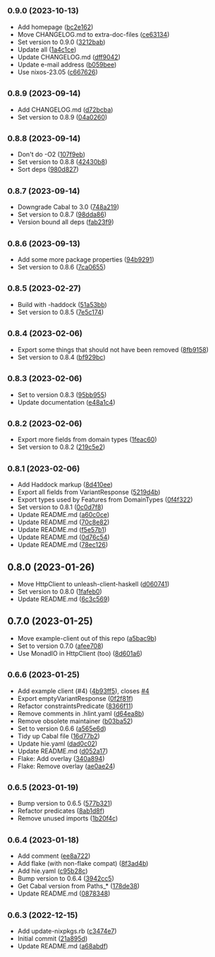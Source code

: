 ## <small>0.9.0 (2023-10-13)</small>

* Add homepage ([bc2e162](https://github.com/finn-no/unleash-client-haskell-core/commit/bc2e162))
* Move CHANGELOG.md to extra-doc-files ([ce63134](https://github.com/finn-no/unleash-client-haskell-core/commit/ce63134))
* Set version to 0.9.0 ([3212bab](https://github.com/finn-no/unleash-client-haskell-core/commit/3212bab))
* Update all ([1a4c1ce](https://github.com/finn-no/unleash-client-haskell-core/commit/1a4c1ce))
* Update CHANGELOG.md ([dff9042](https://github.com/finn-no/unleash-client-haskell-core/commit/dff9042))
* Update e-mail address ([b059bee](https://github.com/finn-no/unleash-client-haskell-core/commit/b059bee))
* Use nixos-23.05 ([c667626](https://github.com/finn-no/unleash-client-haskell-core/commit/c667626))



## <small>0.8.9 (2023-09-14)</small>

* Add CHANGELOG.md ([d72bcba](https://github.com/finn-no/unleash-client-haskell-core/commit/d72bcba))
* Set version to 0.8.9 ([04a0260](https://github.com/finn-no/unleash-client-haskell-core/commit/04a0260))



## <small>0.8.8 (2023-09-14)</small>

* Don't do -O2 ([107f9eb](https://github.com/finn-no/unleash-client-haskell-core/commit/107f9eb))
* Set version to 0.8.8 ([42430b8](https://github.com/finn-no/unleash-client-haskell-core/commit/42430b8))
* Sort deps ([980d827](https://github.com/finn-no/unleash-client-haskell-core/commit/980d827))



## <small>0.8.7 (2023-09-14)</small>

* Downgrade Cabal to 3.0 ([748a219](https://github.com/finn-no/unleash-client-haskell-core/commit/748a219))
* Set version to 0.8.7 ([98dda86](https://github.com/finn-no/unleash-client-haskell-core/commit/98dda86))
* Version bound all deps ([fab23f9](https://github.com/finn-no/unleash-client-haskell-core/commit/fab23f9))



## <small>0.8.6 (2023-09-13)</small>

* Add some more package properties ([94b9291](https://github.com/finn-no/unleash-client-haskell-core/commit/94b9291))
* Set version to 0.8.6 ([7ca0655](https://github.com/finn-no/unleash-client-haskell-core/commit/7ca0655))



## <small>0.8.5 (2023-02-27)</small>

* Build with -haddock ([51a53bb](https://github.com/finn-no/unleash-client-haskell-core/commit/51a53bb))
* Set version to 0.8.5 ([7e5c174](https://github.com/finn-no/unleash-client-haskell-core/commit/7e5c174))



## <small>0.8.4 (2023-02-06)</small>

* Export some things that should not have been removed ([8fb9158](https://github.com/finn-no/unleash-client-haskell-core/commit/8fb9158))
* Set version to 0.8.4 ([bf929bc](https://github.com/finn-no/unleash-client-haskell-core/commit/bf929bc))



## <small>0.8.3 (2023-02-06)</small>

* Set to version 0.8.3 ([95bb955](https://github.com/finn-no/unleash-client-haskell-core/commit/95bb955))
* Update documentation ([e48a1c4](https://github.com/finn-no/unleash-client-haskell-core/commit/e48a1c4))



## <small>0.8.2 (2023-02-06)</small>

* Export more fields from domain types ([1feac60](https://github.com/finn-no/unleash-client-haskell-core/commit/1feac60))
* Set version to 0.8.2 ([219c5e2](https://github.com/finn-no/unleash-client-haskell-core/commit/219c5e2))



## <small>0.8.1 (2023-02-06)</small>

* Add Haddock markup ([8d410ee](https://github.com/finn-no/unleash-client-haskell-core/commit/8d410ee))
* Export all fields from VariantResponse ([5219d4b](https://github.com/finn-no/unleash-client-haskell-core/commit/5219d4b))
* Export types used by Features from DomainTypes ([0f4f322](https://github.com/finn-no/unleash-client-haskell-core/commit/0f4f322))
* Set version to 0.8.1 ([0c0d7f8](https://github.com/finn-no/unleash-client-haskell-core/commit/0c0d7f8))
* Update README.md ([a60c0ce](https://github.com/finn-no/unleash-client-haskell-core/commit/a60c0ce))
* Update README.md ([70c8e82](https://github.com/finn-no/unleash-client-haskell-core/commit/70c8e82))
* Update README.md ([f5e57b1](https://github.com/finn-no/unleash-client-haskell-core/commit/f5e57b1))
* Update README.md ([0d76c54](https://github.com/finn-no/unleash-client-haskell-core/commit/0d76c54))
* Update README.md ([78ec126](https://github.com/finn-no/unleash-client-haskell-core/commit/78ec126))



## 0.8.0 (2023-01-26)

* Move HttpClient to unleash-client-haskell ([d060741](https://github.com/finn-no/unleash-client-haskell-core/commit/d060741))
* Set version to 0.8.0 ([1fafeb0](https://github.com/finn-no/unleash-client-haskell-core/commit/1fafeb0))
* Update README.md ([6c3c569](https://github.com/finn-no/unleash-client-haskell-core/commit/6c3c569))



## 0.7.0 (2023-01-25)

* Move example-client out of this repo ([a5bac9b](https://github.com/finn-no/unleash-client-haskell-core/commit/a5bac9b))
* Set to version 0.7.0 ([afee708](https://github.com/finn-no/unleash-client-haskell-core/commit/afee708))
* Use MonadIO in HttpClient (too) ([8d601a6](https://github.com/finn-no/unleash-client-haskell-core/commit/8d601a6))



## <small>0.6.6 (2023-01-25)</small>

* Add example client (#4) ([4b93ff5](https://github.com/finn-no/unleash-client-haskell-core/commit/4b93ff5)), closes [#4](https://github.com/finn-no/unleash-client-haskell-core/issues/4)
* Export emptyVariantResponse ([0f2f81f](https://github.com/finn-no/unleash-client-haskell-core/commit/0f2f81f))
* Refactor constraintsPredicate ([8366f11](https://github.com/finn-no/unleash-client-haskell-core/commit/8366f11))
* Remove comments in .hlint.yaml ([d64ea8b](https://github.com/finn-no/unleash-client-haskell-core/commit/d64ea8b))
* Remove obsolete maintainer ([b03ba52](https://github.com/finn-no/unleash-client-haskell-core/commit/b03ba52))
* Set to version 0.6.6 ([a565e6d](https://github.com/finn-no/unleash-client-haskell-core/commit/a565e6d))
* Tidy up Cabal file ([16d77b2](https://github.com/finn-no/unleash-client-haskell-core/commit/16d77b2))
* Update hie.yaml ([dad0c02](https://github.com/finn-no/unleash-client-haskell-core/commit/dad0c02))
* Update README.md ([d052a17](https://github.com/finn-no/unleash-client-haskell-core/commit/d052a17))
* Flake: Add overlay ([340a894](https://github.com/finn-no/unleash-client-haskell-core/commit/340a894))
* Flake: Remove overlay ([ae0ae24](https://github.com/finn-no/unleash-client-haskell-core/commit/ae0ae24))



## <small>0.6.5 (2023-01-19)</small>

* Bump version to 0.6.5 ([577b321](https://github.com/finn-no/unleash-client-haskell-core/commit/577b321))
* Refactor predicates ([8ab1d8f](https://github.com/finn-no/unleash-client-haskell-core/commit/8ab1d8f))
* Remove unused imports ([1b20f4c](https://github.com/finn-no/unleash-client-haskell-core/commit/1b20f4c))



## <small>0.6.4 (2023-01-18)</small>

* Add comment ([ee8a722](https://github.com/finn-no/unleash-client-haskell-core/commit/ee8a722))
* Add flake (with non-flake compat) ([8f3ad4b](https://github.com/finn-no/unleash-client-haskell-core/commit/8f3ad4b))
* Add hie.yaml ([c95b28c](https://github.com/finn-no/unleash-client-haskell-core/commit/c95b28c))
* Bump version to 0.6.4 ([3942cc5](https://github.com/finn-no/unleash-client-haskell-core/commit/3942cc5))
* Get Cabal version from Paths_* ([178de38](https://github.com/finn-no/unleash-client-haskell-core/commit/178de38))
* Update README.md ([0878348](https://github.com/finn-no/unleash-client-haskell-core/commit/0878348))



## <small>0.6.3 (2022-12-15)</small>

* Add update-nixpkgs.rb ([c3474e7](https://github.com/finn-no/unleash-client-haskell-core/commit/c3474e7))
* Initial commit ([21a895d](https://github.com/finn-no/unleash-client-haskell-core/commit/21a895d))
* Update README.md ([a68abdf](https://github.com/finn-no/unleash-client-haskell-core/commit/a68abdf))
